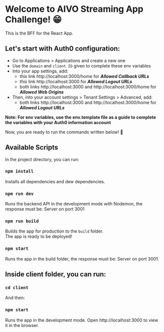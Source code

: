 # Welcome to AIVO Streaming App Challenge! 😁

This is the BFF for the React App.

## Let's start with Auth0 configuration:

- Go to Applications > Applications and create a new one
- Use the `domain` and `client ID` given to complete these env variables
- Into your app settings, add:
  - this link http://localhost:3000/home for ***Allowed Callback URLs***
  - this link http://localhost:3000 for ***Allowed Logout URLs***
  - both links http://localhost:3000 and http://localhost:3000/home for ***Allowed Web Origins***
- Then, into your account settings > Tenant Settings > Advanced, add:
  - both links http://localhost:3000 and http://localhost:3000/home for ***Allowed Logout URLs***

**Note: For env variables, use the env.template file as a guide to complete the variables with your Auth0 information account**

Now, you are ready to run the commands written below! 🚀

## Available Scripts

In the project directory, you can run:

### `npm install`

Installs all dependencies and dew dependencies.

### `npm run dev`

Runs the backend API in the development mode with Nodemon, the response must be: Server on port 3001

### `npm run build`

Builds the app for production to the `build` folder.\
The app is ready to be deployed!

### `npm start`

Runs the app in the build folder, the response must be: Server on port 3001.

## Inside client folder, you can run:

### `cd client`

And then:

### `npm start`

Runs the app in the development mode.
Open http://localhost:3000 to view it in the browser.
